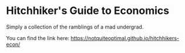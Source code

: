 # Hitchhiker's Guide to Economics
Simply a collection of the ramblings of a mad undergrad.

You can find the link here: https://notquiteoptimal.github.io/hitchhikers-econ/
